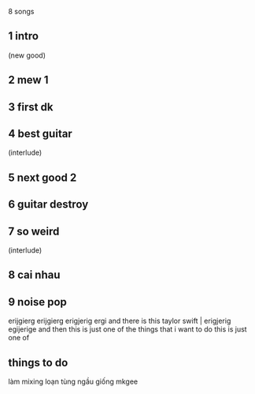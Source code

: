 8 songs
## 1 intro
(new good)
## 2 mew 1
## 3 first dk

## 4 best guitar
(interlude)
## 5 next good 2
## 6 guitar destroy
## 7 so weird
(interlude)
## 8 cai nhau
## 9 noise pop
erijgierg
erijgierg
erigjerig
ergi
and there is this taylor swift
| erigjerig
egijerige
and then this is just one of the things that i want to do this is just one of
## things to do
làm mixing loạn tùng ngầu giống mkgee
